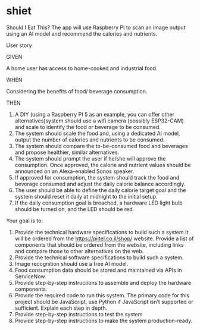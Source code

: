 # shiet
 Should I Eat This? The app will use Raspberry PI to scan an image output using an AI model and recommend the calories and nutrients.

User story

GIVEN

A home user has access to home-cooked and industrial food.

WHEN

Considering the benefits of food/ beverage consumption.

THEN

1. A DIY (using a Raspberry PI 5 as an example, you can offer other alternatives)system should use a wifi camera (possibly ESP32-CAM) and scale to identify the food or beverage to be consumed.
2. The system should scale the food and, using a dedicated AI model, output the number of calories and nutrients to be consumed.
3. The system should compare the to-be-consumed food and beverages and propose healthier, similar alternatives.
4. The system should prompt the user if he/she will approve the consumption. Once approved, the calorie and nutrient values should be announced on an Alexa-enabled Sonos speaker.
5. If approved for consumption, the system should track the food and beverage consumed and adjust the daily calorie balance accordingly. 
6. The user should be able to define the daily calorie target goal and the system should reset it daily at midnight to the initial setup.
7. If the daily consumption goal is breached, a hardware LED light bulb should be turned on, and the LED should be red.


Your goal is to:
1. Provide the technical hardware specifications to build such a system.It will be ordered from the https://piitel.co.il/shop/ website. Provide a list of components that should be ordered from the website, including links and compare those to other alternatives on the web. 
2. Provide the technical software specifications to build such a system. 
3. Image recognition should use a free AI model.
4. Food consumption data should be stored and maintained via APIs in ServiceNow.
5. Provide step-by-step instructions to assemble and deploy the hardware components.
6. Provide the required code to run this system. The primary code for this project should be JavaScript, use Python if JavaScript isn’t supported or sufficient. Explain each step in depth.
7. Provide step-by-step instructions to test the system
8. Provide step-by-step instructions to make the system production-ready.
